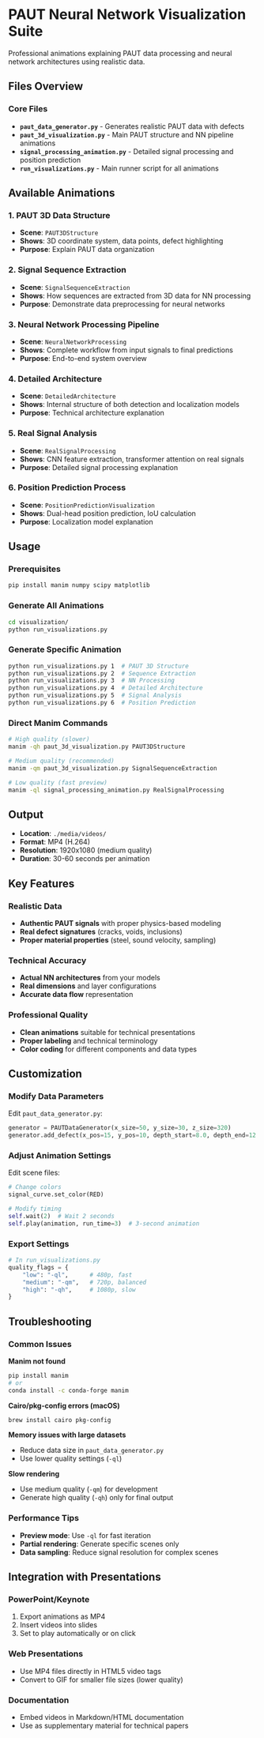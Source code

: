 # PAUT Neural Network Visualization Suite

Professional animations explaining PAUT data processing and neural network architectures using realistic data.

## Files Overview

### Core Files
- **`paut_data_generator.py`** - Generates realistic PAUT data with defects
- **`paut_3d_visualization.py`** - Main PAUT structure and NN pipeline animations  
- **`signal_processing_animation.py`** - Detailed signal processing and position prediction
- **`run_visualizations.py`** - Main runner script for all animations

## Available Animations

### 1. PAUT 3D Data Structure
- **Scene**: `PAUT3DStructure`
- **Shows**: 3D coordinate system, data points, defect highlighting
- **Purpose**: Explain PAUT data organization

### 2. Signal Sequence Extraction  
- **Scene**: `SignalSequenceExtraction`
- **Shows**: How sequences are extracted from 3D data for NN processing
- **Purpose**: Demonstrate data preprocessing for neural networks

### 3. Neural Network Processing Pipeline
- **Scene**: `NeuralNetworkProcessing` 
- **Shows**: Complete workflow from input signals to final predictions
- **Purpose**: End-to-end system overview

### 4. Detailed Architecture
- **Scene**: `DetailedArchitecture`
- **Shows**: Internal structure of both detection and localization models
- **Purpose**: Technical architecture explanation

### 5. Real Signal Analysis
- **Scene**: `RealSignalProcessing`
- **Shows**: CNN feature extraction, transformer attention on real signals
- **Purpose**: Detailed signal processing explanation

### 6. Position Prediction Process
- **Scene**: `PositionPredictionVisualization`
- **Shows**: Dual-head position prediction, IoU calculation
- **Purpose**: Localization model explanation

## Usage

### Prerequisites
```bash
pip install manim numpy scipy matplotlib
```

### Generate All Animations
```bash
cd visualization/
python run_visualizations.py
```

### Generate Specific Animation
```bash
python run_visualizations.py 1  # PAUT 3D Structure
python run_visualizations.py 2  # Sequence Extraction
python run_visualizations.py 3  # NN Processing
python run_visualizations.py 4  # Detailed Architecture
python run_visualizations.py 5  # Signal Analysis
python run_visualizations.py 6  # Position Prediction
```

### Direct Manim Commands
```bash
# High quality (slower)
manim -qh paut_3d_visualization.py PAUT3DStructure

# Medium quality (recommended)
manim -qm paut_3d_visualization.py SignalSequenceExtraction

# Low quality (fast preview)
manim -ql signal_processing_animation.py RealSignalProcessing
```

## Output

- **Location**: `./media/videos/`
- **Format**: MP4 (H.264)
- **Resolution**: 1920x1080 (medium quality)
- **Duration**: 30-60 seconds per animation

## Key Features

### Realistic Data
- **Authentic PAUT signals** with proper physics-based modeling
- **Real defect signatures** (cracks, voids, inclusions)
- **Proper material properties** (steel, sound velocity, sampling)

### Technical Accuracy
- **Actual NN architectures** from your models
- **Real dimensions** and layer configurations
- **Accurate data flow** representation

### Professional Quality
- **Clean animations** suitable for technical presentations
- **Proper labeling** and technical terminology
- **Color coding** for different components and data types

## Customization

### Modify Data Parameters
Edit `paut_data_generator.py`:
```python
generator = PAUTDataGenerator(x_size=50, y_size=30, z_size=320)
generator.add_defect(x_pos=15, y_pos=10, depth_start=8.0, depth_end=12.0)
```

### Adjust Animation Settings
Edit scene files:
```python
# Change colors
signal_curve.set_color(RED)

# Modify timing
self.wait(2)  # Wait 2 seconds
self.play(animation, run_time=3)  # 3-second animation
```

### Export Settings
```python
# In run_visualizations.py
quality_flags = {
    "low": "-ql",      # 480p, fast
    "medium": "-qm",   # 720p, balanced  
    "high": "-qh",     # 1080p, slow
}
```

## Troubleshooting

### Common Issues

**Manim not found**
```bash
pip install manim
# or
conda install -c conda-forge manim
```

**Cairo/pkg-config errors (macOS)**
```bash
brew install cairo pkg-config
```

**Memory issues with large datasets**
- Reduce data size in `paut_data_generator.py`
- Use lower quality settings (`-ql`)

**Slow rendering**
- Use medium quality (`-qm`) for development
- Generate high quality (`-qh`) only for final output

### Performance Tips
- **Preview mode**: Use `-ql` for fast iteration
- **Partial rendering**: Generate specific scenes only
- **Data sampling**: Reduce signal resolution for complex scenes

## Integration with Presentations

### PowerPoint/Keynote
1. Export animations as MP4
2. Insert videos into slides
3. Set to play automatically or on click

### Web Presentations
- Use MP4 files directly in HTML5 video tags
- Convert to GIF for smaller file sizes (lower quality)

### Documentation
- Embed videos in Markdown/HTML documentation
- Use as supplementary material for technical papers
